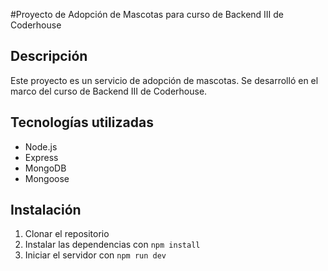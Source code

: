 #Proyecto de Adopción de Mascotas para curso de Backend III de Coderhouse

## Descripción

Este proyecto es un servicio de adopción de mascotas. Se desarrolló en el marco del curso de Backend III de Coderhouse.

## Tecnologías utilizadas

- Node.js
- Express
- MongoDB
- Mongoose

## Instalación

1. Clonar el repositorio
2. Instalar las dependencias con `npm install`
3. Iniciar el servidor con `npm run dev`
